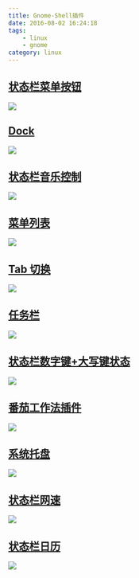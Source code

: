 ```yaml
---
title: Gnome-Shell插件
date: 2016-08-02 16:24:18
tags: 
	- linux
	- gnome
category: linux
---
```


## [状态栏菜单按钮](https://extensions.gnome.org/extension/327/axe-menu/)
![](https://extensions.gnome.org/static/extension-data/screenshots/screenshot_327_4.png)

## [Dock](https://extensions.gnome.org/extension/307/dash-to-dock/)
![](https://extensions.gnome.org/static/extension-data/screenshots/screenshot_307_VW5dorQ.png)

## [状态栏音乐控制](https://extensions.gnome.org/extension/55/media-player-indicator/)
![](https://extensions.gnome.org/static/extension-data/screenshots/screenshot_55_3.png)


## [菜单列表](https://extensions.gnome.org/extension/6/applications-menu/)
![](https://extensions.gnome.org/static/extension-data/screenshots/screenshot_6.png)

## [Tab 切换](https://extensions.gnome.org/extension/15/alternatetab/)
![](https://extensions.gnome.org/static/extension-data/screenshots/screenshot_15.png)

## [任务栏](https://extensions.gnome.org/extension/584/taskbar/)
![](https://extensions.gnome.org/static/extension-data/screenshots/screenshot_584_PSh3ecJ.png)

## [状态栏数字键+大写键状态](https://extensions.gnome.org/extension/36/lock-keys/)
![](https://extensions.gnome.org/static/extension-data/screenshots/screenshot_36_2.png)

## [番茄工作法插件](https://extensions.gnome.org/extension/53/pomodoro/) 
![](https://extensions.gnome.org/static/extension-data/screenshots/screenshot_53_2.png)

## [系统托盘](https://extensions.gnome.org/extension/495/topicons/)
![](https://extensions.gnome.org/static/extension-data/screenshots/screenshot_495.png)

## [状态栏网速](https://extensions.gnome.org/extension/104/netspeed/)
![](https://extensions.gnome.org/static/extension-data/screenshots/screenshot_104_1.png)

## [状态栏日历](https://extensions.gnome.org/extension/163/analog-clock/)
![](https://extensions.gnome.org/static/extension-data/screenshots/screenshot_163.png)
